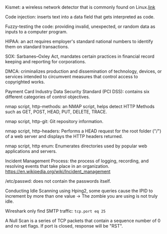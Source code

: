 Kismet: a wireless network detector that is commonly found on Linux.[link](https://www.kismetwireless.net/)

Code injection: inserts text into a data field that gets interpreted as code.

Fuzzy-testing the code: providing invalid, unexpected, or random data as inputs to a computer program.

HIPAA: an act  requires employer's standard national numbers to identify them on standard transactions.

SOX: Sarbanes–Oxley Act, mandates certain practices in financial record keeping and reporting for corporations.

DMCA: criminalizes production and dissemination of technology, devices, or services intended to circumvent measures that control access to copyrighted works.

Payment Card Industry Data Security Standard (PCI DSS): contains six different categories of control objectives.

nmap script, http-methods: an NMAP script, helps detect HTTP Methods such as GET, POST, HEAD, PUT, DELETE, TRACE.

nmap script, http-git: Git repository information.

nmap script, http-headers: Performs a HEAD request for the root folder ("/") of a web server and displays the HTTP headers returned.

nmap script, http enum: Enumerates directories used by popular web applications and servers.

Incident Management Process: the process of logging, recording, and resolving events that take place in an organization. https://en.wikipedia.org/wiki/Incident_management

/etc/passwd: does not contain the passwords itself.

Conducting Idle Scanning using Hping2, some queries cause the IPID to increment by more than one value -> The zombie you are using is not truly idle.

Wireshark only find SMTP traffic: ``` tcp.port eq 25 ```

A Null Scan is a series of TCP packets that contain a sequence number of 0 and no set flags. If port is closed, response will be "RST".

